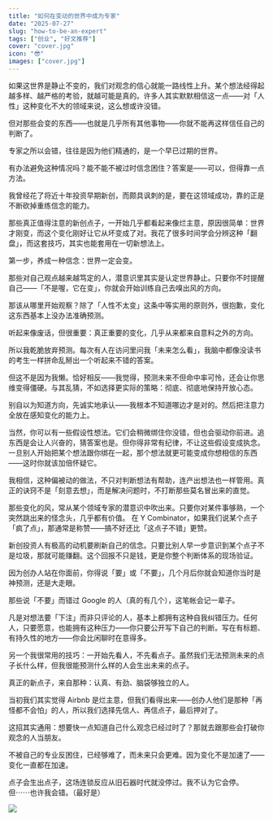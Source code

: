 ```yaml
---
title: "如何在变动的世界中成为专家"
date: "2025-07-27"
slug: "how-to-be-an-expert"
tags: ["创业", "好文推荐"]
cover: "cover.jpg"
icon: "😎"
images: ["cover.jpg"]
---
```

如果这世界是静止不变的，我们对观念的信心就能一路线性上升。某个想法经得起越多样、越严格的考验，就越可能是真的。许多人其实默默相信这一点——对「人性」这种变化不大的领域来说，这么想或许没错。



但对那些会变的东西——也就是几乎所有其他事物——你就不能再这样信任自己的判断了。



专家之所以会错，往往是因为他们精通的，是一个早已过期的世界。



有办法避免这种情况吗？能不能不被过时信念困住？答案是——可以，但得靠一点方法。



我曾经花了将近十年投资早期新创，而颇具讽刺的是，要在这领域成功，靠的正是不断砍掉重练信念的能力。



那些真正值得注意的新创点子，一开始几乎都看起来像烂主意，原因很简单：世界才刚变，而这个变化刚好让它从坏变成了对。我花了很多时间学会分辨这种「翻盘」，而这套技巧，其实也能套用在一切新想法上。



第一步，养成一种信念：世界一定会变。



那些对自己观点越来越笃定的人，潜意识里其实是认定世界静止。只要你不时提醒自己——「不是喔，它在变」，你就会开始训练自己去嗅出风的方向。



那该从哪里开始观察？除了「人性不太变」这条中等实用的原则外，很抱歉，变化这东西基本上没办法准确预测。



听起来像废话，但很重要：真正重要的变化，几乎从来都来自意料之外的方向。



所以我乾脆放弃预测。每次有人在访问里问我「未来怎么看」，我脑中都像没读书的考生一样拼命乱掰出一个听起来不错的答案。



但这不是因为我懒。恰好相反——我觉得，预测未来不但命中率可怜，还会让你思维变得僵硬。与其乱猜，不如选择更实际的策略：彻底、彻底地保持开放心态。



别自以为知道方向，先诚实地承认——我根本不知道哪边才是对的。然后把注意力全放在感知变化的能力上。



当然，你可以有一些假设性想法。它们会稍微绑住你没错，但也会驱动你前进。追东西是会让人兴奋的，猜答案也是。但你得非常有纪律，不让这些假设变成执念。
一旦别人开始把某个想法跟你绑在一起，那个想法就更可能变成你想相信的东西——这时你就该加倍怀疑它。



我相信，这种偏被动的做法，不只对判断想法有帮助，连产出想法也一样管用。真正的诀窍不是「刻意去想」，而是解决问题时，不打断那些莫名冒出来的直觉。



那些变化的风，常从某个领域专家的潜意识中吹出来。只要你对某件事够熟，一个突然跳出来的怪念头，几乎都有价值。
在 Y Combinator，如果我们说某个点子「疯了点」，那通常是称赞——搞不好还比「这点子不错」更赞。



新创投资人有极高的动机要刷新自己的信念。只要比别人早一步意识到某个点子不是垃圾，那就可能赚翻。这个回报不只是钱，更是你整个判断体系的现场验证。



因为创办人站在你面前，你得说「要」或「不要」，几个月后你就会知道你当时是神预测，还是大走眼。



那些说「不要」而错过 Google 的人（真的有几个），这笔帐会记一辈子。



凡是对想法要「下注」而非只评论的人，基本上都拥有这种自我纠错压力。任何人，只要愿意，也能拥有这种压力——你只要公开写下自己的判断。写在有标题、有持久性的地方——你会比闲聊时在意得多。



另一个我很常用的技巧：一开始先看人，不先看点子。虽然我们无法预测未来的点子长什么样，但我很能预测什么样的人会生出未来的点子。



真正的新点子，来自那种：认真、有劲、脑袋够独立的人。



当初我们其实觉得 Airbnb 是烂主意，但我们看得出来——创办人他们是那种「再怪都不会怕」的人，所以我们选择先信人、再信点子，最后押对了。



这招其实通用：想要快一点知道自己什么观念已经过时了？那就去跟那些会打破你观念的人当朋友。



不被自己的专业反困住，已经够难了，而未来只会更难。因为变化不是加速了——变化一直都在加速。



点子会生出点子，这场连锁反应从旧石器时代就没停过。我不认为它会停。
但⋯⋯也许我会错。（最好是）




![](https://prod-files-secure.s3.us-west-2.amazonaws.com/112d0858-5090-4d34-a606-b75eb8d65fd2/46476355-9cf3-4e99-9b7a-3531bc426380/1000202064.png?X-Amz-Algorithm=AWS4-HMAC-SHA256&X-Amz-Content-Sha256=UNSIGNED-PAYLOAD&X-Amz-Credential=ASIAZI2LB4662QOH7E3R%2F20251012%2Fus-west-2%2Fs3%2Faws4_request&X-Amz-Date=20251012T074331Z&X-Amz-Expires=3600&X-Amz-Security-Token=IQoJb3JpZ2luX2VjEHwaCXVzLXdlc3QtMiJIMEYCIQCKPvkbizmHZNRskJTddy3ar8IVfDdd9vztjh1WLRU%2FOQIhANeTnVnHDLoGEtl0b7XbKCUgC3X7Z%2BRUyVBzHBP8vV4%2BKv8DCCUQABoMNjM3NDIzMTgzODA1IgwUkVAPPtjvawEAqHAq3AOVJRo4poQeaHH%2Bm8HNEjZqrhlDVDagWoac2HxGUcJGpb0x3EhqMSKFgaiTSM1fM5hOmSx4HY3vuZ%2FNec8csarPBnWu%2FnxcRu0ZI%2F8V92gQSm8TlT8lsTqh18riPy%2BI9fT4VCQeSUhg62blotfgo%2BCR976m%2BAqZxUpCdmD4C7IzjKU95A59EjHsJsPs28ttHng7SBaPjL5jFBaozxDSk5EqA2LW%2BUbtWF4XFVQbOE%2Bw4rSPy5ztDw57ijOoehfZAuvvJ9Fi01MhwxgMHWK8yjGhgVNC%2F3CcHYcPAx%2BM1AxtQhcrh9liUL7BOnQWic1DvVsPvajx%2BTkXNQ5vPg%2BnP%2FwTUG9h7cdf%2F34CaVV5DHZvvpVkAssWcOOMQ1Cqqx%2BUqlXWW8HKXMTMlFXeHPuKpm5ZcJAIUQCdy6QT39TwDCz494u3U9mAJ3Pn%2BqGMefzdBZ4DX5Eu7Cso5UHXP42P8b9D956eI0iVDfA0pV1fehrpc33CrMD%2B60B%2F17VeKOp%2BfN1JHaCL7W7LhtG0hwxx8dVQyXN2H58HQPXQFvE%2BXSzeGxducJuHvC4v2q5lowDdi6thKUtvbPP7dpQwueLj6vSk3Z09uugNnL2f7%2BYM6RY0kiZTJWzJwkYfD0iWDjD8xazHBjqkAdh8UerwpU8cPmfcOVDhU%2B5K%2BKvLWXDtQGRx8hKMRdrS%2B3XgF4%2By49sUKaabGDFm40hXRsjUi0IerTancyu3tfHv%2B%2BXcCyxlYmPvxwwHzVPy6xSPCZnlBX%2FSE57czNAsDUbJC6Ya8U08oZnaWmmGSq0nAIYhMHhkjc1E74Tn%2BJjzJ7OLvGDdprSI0kQ9fZHwQ0rCmFs%2Bv99GNdhWW%2FyINDINNJ5X&X-Amz-Signature=ea47564f6d410314ff590cd5cba90b51135ac709dc327feab499327a02f93861&X-Amz-SignedHeaders=host&x-amz-checksum-mode=ENABLED&x-id=GetObject)

